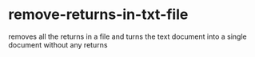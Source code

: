 # remove-returns-in-txt-file
removes all the returns in a file and turns the text document into a single document without any returns
